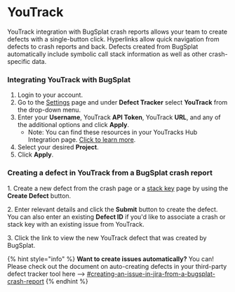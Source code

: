# YouTrack

YouTrack integration with BugSplat crash reports allows your team to create defects with a single-button click. Hyperlinks allow quick navigation from defects to crash reports and back. Defects created from BugSplat automatically include symbolic call stack information as well as other crash-specific data.

### Integrating YouTrack with BugSplat

1. Login to your account.
2. Go to the [Settings](https://app.bugsplat.com/v2/database/integrations#defect-trackers) page and under **Defect Tracker** select **YouTrack** from the drop-down menu.
3. Enter your **Username**, YouTrack **API Token**, YouTrack **URL**, and any of the additional options and click **Apply**.
   * Note: You can find these resources in your YouTracks Hub Integration page. [Click to learn more](https://www.jetbrains.com/help/youtrack/incloud/Manage-Permanent-Token.html).
4. Select your desired **Project**.
5. Click **Apply**.

### Creating a defect in YouTrack from a BugSplat crash report

1\. Create a new defect from the crash page or a [stack key](../../../../education/bugsplat-terminology.md#stack-key) page by using the **Create Defect** button.

2\. Enter relevant details and click the **Submit** button to create the defect. You can also enter an existing **Defect ID** if you'd like to associate a crash or stack key with an existing issue from YouTrack.

3\. Click the link to view the new YouTrack defect that was created by BugSplat.

{% hint style="info" %}
**Want to create issues automatically?** You can!  Please check out the document on auto-creating defects in your third-party defect tracker tool here --> [#creating-an-issue-in-jira-from-a-bugsplat-crash-report](youtrack.md#creating-an-issue-in-jira-from-a-bugsplat-crash-report "mention")
{% endhint %}
